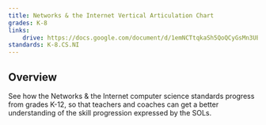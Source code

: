 ```yaml
---
title: Networks & the Internet Vertical Articulation Chart
grades: K-8
links:
    drive: https://docs.google.com/document/d/1emNCTtqkaSh5QoQCyGsMn3UEJNeZStWlnt5zWw8G1sc/edit?usp=drive_link
standards: K-8.CS.NI
---
```


## Overview

See how the Networks & the Internet computer science standards progress from grades K-12, so that teachers and coaches can get a better understanding of the skill progression expressed by the SOLs.